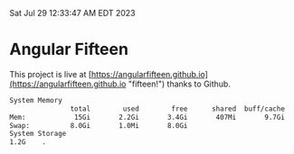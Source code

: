 Sat Jul 29 12:33:47 AM EDT 2023

# Angular Fifteen


This project is live at [https://angularfifteen.github.io](https://angularfifteen.github.io "fifteen!") thanks to Github.

```bash
System Memory
               total        used        free      shared  buff/cache   available
Mem:            15Gi       2.2Gi       3.4Gi       407Mi       9.7Gi        12Gi
Swap:          8.0Gi       1.0Mi       8.0Gi
System Storage
1.2G	.
```
